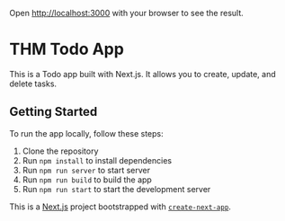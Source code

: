 Open [http://localhost:3000](http://localhost:3000) with your browser to see the result.

# THM Todo App

This is a Todo app built with Next.js. It allows you to create, update, and delete tasks.

## Getting Started

To run the app locally, follow these steps:

1. Clone the repository
2. Run `npm install` to install dependencies
3. Run `npm run server` to start server
4. Run `npm run build` to build the app
5. Run `npm run start` to start the development server

This is a [Next.js](https://nextjs.org/) project bootstrapped with [`create-next-app`](https://github.com/vercel/next.js/tree/canary/packages/create-next-app).
